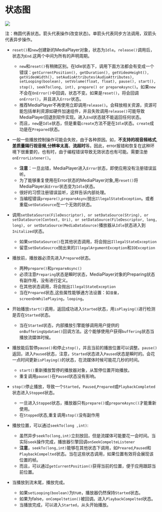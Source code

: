 # 状态图

<image src="image/01-01.gif"/>

注：椭圆代表状态。箭头代表操作(改变状态)。单箭头代表同步方法调用，双箭头代表异步操作。

* `reset()`和`new`创建新的MediaPlayer对象，状态为`Idle`。`release()`调用后，状态为`End`.这两个中间为所有的声明周期。
	* `new`和`reset()`有稍微区别。在Idle状态下，调用下面方法都会有变成一个错误：`getCurrentPosition(), getDuration(), getVideoHeight(), getVideoWidth(), setAudioAttributes(AudioAttributes), setLooping(boolean), setVolume(float, float), pause(), start(), stop(), seekTo(long, int), prepare() or prepareAsync()`。如果`new`不会在`OnError()`中回调，状态不变。如果是`reset()`，将会回调`onError()`，并且进入`Error`状态。
	* 推荐MediaPlayer不再使用立即调用`release()`。会释放相关资源，资源可能包括单利资源如硬件加速组件，并且失败调用`release()`可能导致MediaPlayer回退到软件实现。进入`End`状态就不能返回任何状态。
	* 而且，`new`是`Idle`状态，但是重载`create`方法不是在`Idle`状态。`create`成功是在`Prepared`状态。
	
* 一般一些播放控制操作可能会失败，由于各种原因。如，**不支持的视音频格式**,**差质量隔行视音频**,**分辨率太高**，**流超时**等。因此，error报错和恢复在这种环境下很重要的，也有时，由于编程错误导致无效状态也有可能。需要注册`onErrorListener()`。
	* **注意**：一旦出错，MediaPlayer进入`Error`状态，即使应用没有注册错误监听。
	* 为了能够重复使用在Error状态的MediaPlayer对象,用`reset()`将MediaPlayer从`Error`状态变为`Idle`状态。
	* 很好的习惯注册错误监听，这样告诉内部处理。
	* 当编程错误`prepare()`,`prepareAsync`抛出`IllegalStateException`。或者重载`setDataSource`在一个无效的状态。
* 调用`setDataSource(FileDescriptor), or setDataSource(String), or setDataSource(Context, Uri), or setDataSource(FileDescriptor, long, long), or setDataSource(MediaDataSource)`播放器从`Idle`状态进入到`Initalized`状态。
	* 如果`setDataSource()`在其他状态调用，将会抛出`IllegalStateException`
	* 留意`setDataSoucrce`抛出来的`IllegalArgumentException`和`IOException`
* 播放前，播放器必须先进入`Prepared`状态。
	* 两种`prepare()`和`prepareAsync()`
	* 必须注意`Preparing`状态是瞬时状态，MediaPlayer对象的Preparing状态有副作用，没有进行定义。
	* 在其他状态调用，将会抛出`IllegalStateException`
	* 当在`Prepared`状态,这些属性能够通方法设置：如`音量`，`screenOnWhilePlaying`，`looping`。
* 开始播放`start()`调用，返回成功进入`Started`状态，用`isPlaying()`进行检测是否在`Started`状态。
	* 当在`Started`状态，内部播放引擎能够调用用户提供的`onBufferingUpdatae()`回调方法。这个能够使用户获得`buffering`状态当播放流媒体时候。

* 播放能后暂停`pause()`和停止`stop()`，并且当前的播放位置可以调整。`pause()`返回，进入`Paused`状态，注意，`Started`状态进入`Paused`状态是瞬时的。会花一点时间更新`isPlaying()`的状态，在流媒体时候可能花几秒的时间。
	* `start()`重新播放暂停的播放器对象，从暂停位置开始播放。
	* 重复调用`pause()`在`Paused`状态没有影响。

* `stop()`停止播放，导致一个`Started`，`Paused`,`Prepared`或`PlaybackCompleted`状态进入`Stopped`状态。
	* 一旦进入`Stopped`状态，播放器只有`prepare()`或`prepareAsync()`才能重新使用。
	* 在`Stopped`状态,重复调用`stop()`没有副作用

* 播放位置，可以通过`seekTo(long ,int)`:
	* 虽然异步`seekTo(long,int)`立刻放回，但是流媒体可能要花一会时间。当实际`seek`操作完成，播放器引擎回调`onSeekCompelteListener`
	* **注意**，`seekTo(long,int)`能够在其他状态下调用，如`Preared`,`Paused`和`PlaybackCompelted`状态。当在这些状态调用，如果位置有效将会展现该位置的帧。
	* 而且，可以通过`getCurrentPosition()`获得当前的位置，便于应用跟踪当前位置。
	
* 当播放到流末尾，播放完成。
	* 如果`setLooping(boolean)`为true，播放器仍然保持`Started`状态。
	* 如果为false，`onCompeltetion()`被回调。进入`PlaybackCompelted`状态。
	* 当播放完成，可以进入`Started`，从头开始播放。